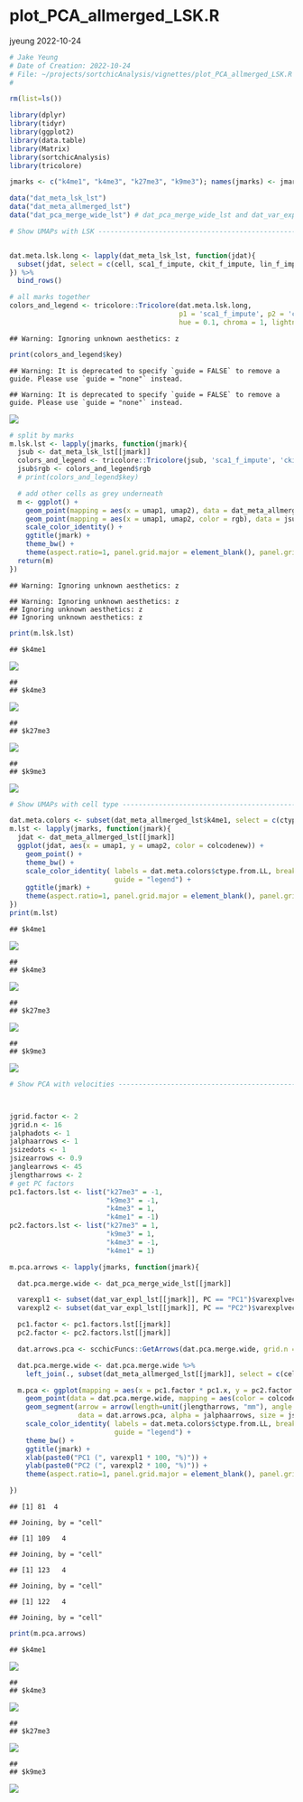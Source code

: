 plot_PCA_allmerged_LSK.R
================
jyeung
2022-10-24

``` r
# Jake Yeung
# Date of Creation: 2022-10-24
# File: ~/projects/sortchicAnalysis/vignettes/plot_PCA_allmerged_LSK.R
#

rm(list=ls())

library(dplyr)
library(tidyr)
library(ggplot2)
library(data.table)
library(Matrix)
library(sortchicAnalysis)
library(tricolore)

jmarks <- c("k4me1", "k4me3", "k27me3", "k9me3"); names(jmarks) <- jmarks

data("dat_meta_lsk_lst")
data("dat_meta_allmerged_lst")
data("dat_pca_merge_wide_lst") # dat_pca_merge_wide_lst and dat_var_expl_lst

# Show UMAPs with LSK -----------------------------------------------------


dat.meta.lsk.long <- lapply(dat_meta_lsk_lst, function(jdat){
  subset(jdat, select = c(cell, sca1_f_impute, ckit_f_impute, lin_f_impute, ctype.from.LL))
}) %>%
  bind_rows()

# all marks together
colors_and_legend <- tricolore::Tricolore(dat.meta.lsk.long,
                                          p1 = 'sca1_f_impute', p2 = 'ckit_f_impute', p3 = 'lin_f_impute',
                                          hue = 0.1, chroma = 1, lightness = 1, spread = 2)
```

    ## Warning: Ignoring unknown aesthetics: z

``` r
print(colors_and_legend$key)
```

    ## Warning: It is deprecated to specify `guide = FALSE` to remove a guide. Please use `guide = "none"` instead.

    ## Warning: It is deprecated to specify `guide = FALSE` to remove a guide. Please use `guide = "none"` instead.

![](plot_PCA_allmerged_LSK_files/figure-gfm/unnamed-chunk-1-1.png)<!-- -->

``` r
# split by marks
m.lsk.lst <- lapply(jmarks, function(jmark){
  jsub <- dat_meta_lsk_lst[[jmark]]
  colors_and_legend <- tricolore::Tricolore(jsub, 'sca1_f_impute', 'ckit_f_impute', 'lin_f_impute')
  jsub$rgb <- colors_and_legend$rgb
  # print(colors_and_legend$key)

  # add other cells as grey underneath
  m <- ggplot() +
    geom_point(mapping = aes(x = umap1, umap2), data = dat_meta_allmerged_lst[[jmark]], color = "grey85") +
    geom_point(mapping = aes(x = umap1, umap2, color = rgb), data = jsub) +
    scale_color_identity() +
    ggtitle(jmark) +
    theme_bw() +
    theme(aspect.ratio=1, panel.grid.major = element_blank(), panel.grid.minor = element_blank())
  return(m)
})
```

    ## Warning: Ignoring unknown aesthetics: z

    ## Warning: Ignoring unknown aesthetics: z
    ## Ignoring unknown aesthetics: z
    ## Ignoring unknown aesthetics: z

``` r
print(m.lsk.lst)
```

    ## $k4me1

![](plot_PCA_allmerged_LSK_files/figure-gfm/unnamed-chunk-1-2.png)<!-- -->

    ## 
    ## $k4me3

![](plot_PCA_allmerged_LSK_files/figure-gfm/unnamed-chunk-1-3.png)<!-- -->

    ## 
    ## $k27me3

![](plot_PCA_allmerged_LSK_files/figure-gfm/unnamed-chunk-1-4.png)<!-- -->

    ## 
    ## $k9me3

![](plot_PCA_allmerged_LSK_files/figure-gfm/unnamed-chunk-1-5.png)<!-- -->

``` r
# Show UMAPs with cell type -----------------------------------------------

dat.meta.colors <- subset(dat_meta_allmerged_lst$k4me1, select = c(ctype.from.LL, colcodenew))
m.lst <- lapply(jmarks, function(jmark){
  jdat <- dat_meta_allmerged_lst[[jmark]]
  ggplot(jdat, aes(x = umap1, y = umap2, color = colcodenew)) +
    geom_point() +
    theme_bw() +
    scale_color_identity( labels = dat.meta.colors$ctype.from.LL, breaks = dat.meta.colors$colcode,
                          guide = "legend") +
    ggtitle(jmark) +
    theme(aspect.ratio=1, panel.grid.major = element_blank(), panel.grid.minor = element_blank(), legend.title = element_blank(), legend.position = "bottom")
})
print(m.lst)
```

    ## $k4me1

![](plot_PCA_allmerged_LSK_files/figure-gfm/unnamed-chunk-1-6.png)<!-- -->

    ## 
    ## $k4me3

![](plot_PCA_allmerged_LSK_files/figure-gfm/unnamed-chunk-1-7.png)<!-- -->

    ## 
    ## $k27me3

![](plot_PCA_allmerged_LSK_files/figure-gfm/unnamed-chunk-1-8.png)<!-- -->

    ## 
    ## $k9me3

![](plot_PCA_allmerged_LSK_files/figure-gfm/unnamed-chunk-1-9.png)<!-- -->

``` r
# Show PCA with velocities ------------------------------------------------



jgrid.factor <- 2
jgrid.n <- 16
jalphadots <- 1
jalphaarrows <- 1
jsizedots <- 1
jsizearrows <- 0.9
janglearrows <- 45
jlengtharrows <- 2
# get PC factors
pc1.factors.lst <- list("k27me3" = -1,
                        "k9me3" = -1,
                        "k4me3" = 1,
                        "k4me1" = -1)
pc2.factors.lst <- list("k27me3" = 1,
                        "k9me3" = 1,
                        "k4me3" = -1,
                        "k4me1" = 1)

m.pca.arrows <- lapply(jmarks, function(jmark){

  dat.pca.merge.wide <- dat_pca_merge_wide_lst[[jmark]]

  varexpl1 <- subset(dat_var_expl_lst[[jmark]], PC == "PC1")$varexplvec[[1]]
  varexpl2 <- subset(dat_var_expl_lst[[jmark]], PC == "PC2")$varexplvec[[1]]

  pc1.factor <- pc1.factors.lst[[jmark]]
  pc2.factor <- pc2.factors.lst[[jmark]]

  dat.arrows.pca <- scchicFuncs::GetArrows(dat.pca.merge.wide, grid.n = jgrid.n, jfactor = jgrid.factor)

  dat.pca.merge.wide <- dat.pca.merge.wide %>%
    left_join(., subset(dat_meta_allmerged_lst[[jmark]], select = c(cell, colcodenew)))

  m.pca <- ggplot(mapping = aes(x = pc1.factor * pc1.x, y = pc2.factor * pc2.x, xend = pc1.factor * pc1.y, yend = pc2.factor * pc2.y)) +
    geom_point(data = dat.pca.merge.wide, mapping = aes(color = colcodenew), alpha = jalphadots, size = jsizedots) +
    geom_segment(arrow = arrow(length=unit(jlengtharrows, "mm"), angle = janglearrows),
                 data = dat.arrows.pca, alpha = jalphaarrows, size = jsizearrows) +
    scale_color_identity( labels = dat.meta.colors$ctype.from.LL, breaks = dat.meta.colors$colcode,
                          guide = "legend") +
    theme_bw() +
    ggtitle(jmark) +
    xlab(paste0("PC1 (", varexpl1 * 100, "%)")) +
    ylab(paste0("PC2 (", varexpl2 * 100, "%)")) +
    theme(aspect.ratio=1, panel.grid.major = element_blank(), panel.grid.minor = element_blank(), legend.position = "bottom")

})
```

    ## [1] 81  4

    ## Joining, by = "cell"

    ## [1] 109   4

    ## Joining, by = "cell"

    ## [1] 123   4

    ## Joining, by = "cell"

    ## [1] 122   4

    ## Joining, by = "cell"

``` r
print(m.pca.arrows)
```

    ## $k4me1

![](plot_PCA_allmerged_LSK_files/figure-gfm/unnamed-chunk-1-10.png)<!-- -->

    ## 
    ## $k4me3

![](plot_PCA_allmerged_LSK_files/figure-gfm/unnamed-chunk-1-11.png)<!-- -->

    ## 
    ## $k27me3

![](plot_PCA_allmerged_LSK_files/figure-gfm/unnamed-chunk-1-12.png)<!-- -->

    ## 
    ## $k9me3

![](plot_PCA_allmerged_LSK_files/figure-gfm/unnamed-chunk-1-13.png)<!-- -->
